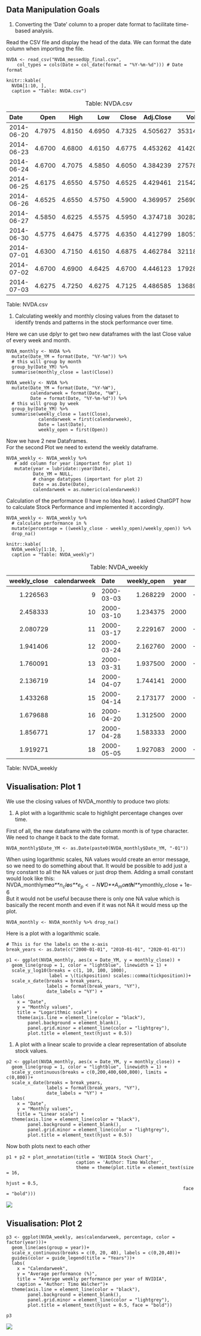 ## Data Manipulation Goals

1.  Converting the ‘Date’ column to a proper date format to facilitate
    time-based analysis.

Read the CSV file and display the head of the data. We can format the
date column when importing the file.

    NVDA <- read_csv("NVDA_messedUp_final.csv", 
        col_types = cols(Date = col_date(format = "%Y-%m-%d"))) # Date format

    knitr::kable(
      NVDA[1:10, ], 
      caption = "Table: NVDA.csv")

<table>
<caption>Table: NVDA.csv</caption>
<thead>
<tr class="header">
<th style="text-align: left;">Date</th>
<th style="text-align: right;">Open</th>
<th style="text-align: right;">High</th>
<th style="text-align: right;">Low</th>
<th style="text-align: right;">Close</th>
<th style="text-align: right;">Adj.Close</th>
<th style="text-align: right;">Volume</th>
</tr>
</thead>
<tbody>
<tr class="odd">
<td style="text-align: left;">2014-06-20</td>
<td style="text-align: right;">4.7975</td>
<td style="text-align: right;">4.8150</td>
<td style="text-align: right;">4.6950</td>
<td style="text-align: right;">4.7325</td>
<td style="text-align: right;">4.505627</td>
<td style="text-align: right;">35314800</td>
</tr>
<tr class="even">
<td style="text-align: left;">2014-06-23</td>
<td style="text-align: right;">4.6700</td>
<td style="text-align: right;">4.6800</td>
<td style="text-align: right;">4.6150</td>
<td style="text-align: right;">4.6775</td>
<td style="text-align: right;">4.453262</td>
<td style="text-align: right;">41420000</td>
</tr>
<tr class="odd">
<td style="text-align: left;">2014-06-24</td>
<td style="text-align: right;">4.6700</td>
<td style="text-align: right;">4.7075</td>
<td style="text-align: right;">4.5850</td>
<td style="text-align: right;">4.6050</td>
<td style="text-align: right;">4.384239</td>
<td style="text-align: right;">27578000</td>
</tr>
<tr class="even">
<td style="text-align: left;">2014-06-25</td>
<td style="text-align: right;">4.6175</td>
<td style="text-align: right;">4.6550</td>
<td style="text-align: right;">4.5750</td>
<td style="text-align: right;">4.6525</td>
<td style="text-align: right;">4.429461</td>
<td style="text-align: right;">21542000</td>
</tr>
<tr class="odd">
<td style="text-align: left;">2014-06-26</td>
<td style="text-align: right;">4.6525</td>
<td style="text-align: right;">4.6550</td>
<td style="text-align: right;">4.5750</td>
<td style="text-align: right;">4.5900</td>
<td style="text-align: right;">4.369957</td>
<td style="text-align: right;">25690800</td>
</tr>
<tr class="even">
<td style="text-align: left;">2014-06-27</td>
<td style="text-align: right;">4.5850</td>
<td style="text-align: right;">4.6225</td>
<td style="text-align: right;">4.5575</td>
<td style="text-align: right;">4.5950</td>
<td style="text-align: right;">4.374718</td>
<td style="text-align: right;">30282000</td>
</tr>
<tr class="odd">
<td style="text-align: left;">2014-06-30</td>
<td style="text-align: right;">4.5775</td>
<td style="text-align: right;">4.6475</td>
<td style="text-align: right;">4.5775</td>
<td style="text-align: right;">4.6350</td>
<td style="text-align: right;">4.412799</td>
<td style="text-align: right;">18051200</td>
</tr>
<tr class="even">
<td style="text-align: left;">2014-07-01</td>
<td style="text-align: right;">4.6300</td>
<td style="text-align: right;">4.7150</td>
<td style="text-align: right;">4.6150</td>
<td style="text-align: right;">4.6875</td>
<td style="text-align: right;">4.462784</td>
<td style="text-align: right;">32118000</td>
</tr>
<tr class="odd">
<td style="text-align: left;">2014-07-02</td>
<td style="text-align: right;">4.6700</td>
<td style="text-align: right;">4.6900</td>
<td style="text-align: right;">4.6425</td>
<td style="text-align: right;">4.6700</td>
<td style="text-align: right;">4.446123</td>
<td style="text-align: right;">17928400</td>
</tr>
<tr class="even">
<td style="text-align: left;">2014-07-03</td>
<td style="text-align: right;">4.6275</td>
<td style="text-align: right;">4.7250</td>
<td style="text-align: right;">4.6275</td>
<td style="text-align: right;">4.7125</td>
<td style="text-align: right;">4.486585</td>
<td style="text-align: right;">13689200</td>
</tr>
</tbody>
</table>

Table: NVDA.csv

1.  Calculating weekly and monthly closing values from the dataset to
    identify trends and patterns in the stock performance over time.

Here we can use dplyr to get two new dataframes with the last Close
value of every week and month.

    NVDA_monthly <- NVDA %>%
      mutate(Date_YM = format(Date, "%Y-%m")) %>%
      # this will group by month
      group_by(Date_YM) %>%
      summarise(monthly_close = last(Close))

    NVDA_weekly <- NVDA %>%
      mutate(Date_YM = format(Date, "%Y-%W"),
             calendarweek = format(Date, "%W"),
             Date = format(Date, "%Y-%m-%d")) %>%
      # this will group by week
      group_by(Date_YM) %>%
      summarise(weekly_close = last(Close),
                calendarweek = first(calendarweek),
                Date = last(Date),
                weekly_open = first(Open))

Now we have 2 new Dataframes.  
For the second Plot we need to extend the weekly dataframe.

    NVDA_weekly <- NVDA_weekly %>%
       # add column for year (important for plot 1)
       mutate(year = lubridate::year(Date),
              Date_YM = NULL,
              # change datatypes (important for plot 2)
              Date = as.Date(Date),
              calendarweek = as.numeric(calendarweek))

Calculation of the performance (I have no Idea how). I asked ChatGPT how
to calculate Stock Performance and implemented it accordingly.

    NVDA_weekly <- NVDA_weekly %>%
      # calculate performance in %
      mutate(percentage = ((weekly_close - weekly_open)/weekly_open)) %>%  
      drop_na()

    knitr::kable(
      NVDA_weekly[1:10, ], 
      caption = "Table: NVDA_weekly")

<table>
<caption>Table: NVDA_weekly</caption>
<thead>
<tr class="header">
<th style="text-align: right;">weekly_close</th>
<th style="text-align: right;">calendarweek</th>
<th style="text-align: left;">Date</th>
<th style="text-align: right;">weekly_open</th>
<th style="text-align: right;">year</th>
<th style="text-align: right;">percentage</th>
</tr>
</thead>
<tbody>
<tr class="odd">
<td style="text-align: right;">1.226563</td>
<td style="text-align: right;">9</td>
<td style="text-align: left;">2000-03-03</td>
<td style="text-align: right;">1.268229</td>
<td style="text-align: right;">2000</td>
<td style="text-align: right;">-0.0328537</td>
</tr>
<tr class="even">
<td style="text-align: right;">2.458333</td>
<td style="text-align: right;">10</td>
<td style="text-align: left;">2000-03-10</td>
<td style="text-align: right;">1.234375</td>
<td style="text-align: right;">2000</td>
<td style="text-align: right;">0.9915609</td>
</tr>
<tr class="odd">
<td style="text-align: right;">2.080729</td>
<td style="text-align: right;">11</td>
<td style="text-align: left;">2000-03-17</td>
<td style="text-align: right;">2.229167</td>
<td style="text-align: right;">2000</td>
<td style="text-align: right;">-0.0665890</td>
</tr>
<tr class="even">
<td style="text-align: right;">1.941406</td>
<td style="text-align: right;">12</td>
<td style="text-align: left;">2000-03-24</td>
<td style="text-align: right;">2.162760</td>
<td style="text-align: right;">2000</td>
<td style="text-align: right;">-0.1023479</td>
</tr>
<tr class="odd">
<td style="text-align: right;">1.760091</td>
<td style="text-align: right;">13</td>
<td style="text-align: left;">2000-03-31</td>
<td style="text-align: right;">1.937500</td>
<td style="text-align: right;">2000</td>
<td style="text-align: right;">-0.0915659</td>
</tr>
<tr class="even">
<td style="text-align: right;">2.136719</td>
<td style="text-align: right;">14</td>
<td style="text-align: left;">2000-04-07</td>
<td style="text-align: right;">1.744141</td>
<td style="text-align: right;">2000</td>
<td style="text-align: right;">0.2250839</td>
</tr>
<tr class="odd">
<td style="text-align: right;">1.433268</td>
<td style="text-align: right;">15</td>
<td style="text-align: left;">2000-04-14</td>
<td style="text-align: right;">2.173177</td>
<td style="text-align: right;">2000</td>
<td style="text-align: right;">-0.3404734</td>
</tr>
<tr class="even">
<td style="text-align: right;">1.679688</td>
<td style="text-align: right;">16</td>
<td style="text-align: left;">2000-04-20</td>
<td style="text-align: right;">1.312500</td>
<td style="text-align: right;">2000</td>
<td style="text-align: right;">0.2797623</td>
</tr>
<tr class="odd">
<td style="text-align: right;">1.856771</td>
<td style="text-align: right;">17</td>
<td style="text-align: left;">2000-04-28</td>
<td style="text-align: right;">1.583333</td>
<td style="text-align: right;">2000</td>
<td style="text-align: right;">0.1726977</td>
</tr>
<tr class="even">
<td style="text-align: right;">1.919271</td>
<td style="text-align: right;">18</td>
<td style="text-align: left;">2000-05-05</td>
<td style="text-align: right;">1.927083</td>
<td style="text-align: right;">2000</td>
<td style="text-align: right;">-0.0040538</td>
</tr>
</tbody>
</table>

Table: NVDA\_weekly

## Visualisation: Plot 1

We use the closing values of NVDA\_monthly to produce two plots:  
1. A plot with a logarithmic scale to highlight percentage changes over
time.

First of all, the new dataframe with the column month is of type
character. We need to change it back to the date format.

    NVDA_monthly$Date_YM <- as.Date(paste0(NVDA_monthly$Date_YM, "-01"))

When using logarithmic scales, NA values would create an error message,
so we need to do something about that. It would be possible to add just
a tiny constant to all the NA values or just drop them. Adding a small
constant would look like this:  
NVDA\_monthly*m**e**a**n*<sub>*c*</sub>*l**o**s**e*<sub>*p*</sub> &lt;  − *N**V**D**A*<sub>*m*</sub>*o**n**t**h**l**y*monthly\_close +
1e-6  
But it would not be useful because there is only one NA value which is
basically the recent month and even if it was not NA it would mess up
the plot.

    NVDA_monthly <- NVDA_monthly %>% drop_na()

Here is a plot with a logarithmic scale.

    # This is for the labels on the x-axis
    break_years <- as.Date(c("2000-01-01", "2010-01-01", "2020-01-01"))

    p1 <- ggplot(NVDA_monthly, aes(x = Date_YM, y = monthly_close)) +
      geom_line(group = 1, color = "lightblue", linewidth = 1) +
      scale_y_log10(breaks = c(1, 10, 100, 1000), 
                    label = \(tickposition) scales::comma(tickposition))+
      scale_x_date(breaks = break_years, 
                   labels = format(break_years, "%Y"), 
                   date_labels = "%Y") +
      labs(
        x = "Date",
        y = "Monthly values",
        title = "Logarithmic scale") +
        theme(axis.line = element_line(color = "black"),
            panel.background = element_blank(),
            panel.grid.minor = element_line(color = "lightgrey"),
            plot.title = element_text(hjust = 0.5))

1.  A plot with a linear scale to provide a clear representation of
    absolute stock values.

<!-- -->

    p2 <- ggplot(NVDA_monthly, aes(x = Date_YM, y = monthly_close)) +
      geom_line(group = 1, color = "lightblue", linewidth = 1) +
      scale_y_continuous(breaks = c(0,200,400,600,800), limits = c(0,800))+
      scale_x_date(breaks = break_years, 
                   labels = format(break_years, "%Y"), 
                   date_labels = "%Y") +
      labs(
        x = "Date",
        y = "Monthly values",
        title = "Linear scale") +
      theme(axis.line = element_line(color = "black"),
            panel.background = element_blank(),
            panel.grid.minor = element_line(color = "lightgrey"),
            plot.title = element_text(hjust = 0.5))

Now both plots next to each other

    p1 + p2 + plot_annotation(title = 'NVIDIA Stock Chart', 
                              caption = 'Author: Timo Walcher',
                              theme = theme(plot.title = element_text(size = 16, 
                                                                      hjust = 0.5,
                                                                      face = "bold")))

![](timow98_files/figure-markdown_strict/plot1-1.png)

## Visualisation: Plot 2

    p3 <- ggplot(NVDA_weekly, aes(calendarweek, percentage, color = factor(year)))+
      geom_line(aes(group = year))+
      scale_x_continuous(breaks = c(0, 20, 40), labels = c(0,20,40))+
      guides(color = guide_legend(title = "Years"))+
      labs(
        x = "Calendarweek",
        y = "Average performance (%)",
        title = "Average weekly performance per year of NVIDIA",
        caption = "Author: Timo Walcher")+
      theme(axis.line = element_line(color = "black"),
            panel.background = element_blank(),
            panel.grid.minor = element_line(color = "lightgrey"),
            plot.title = element_text(hjust = 0.5, face = "bold"))

    p3

![](timow98_files/figure-markdown_strict/plot2-1.png)

